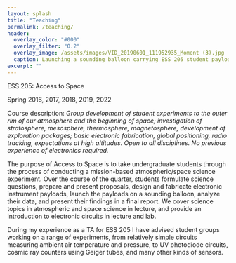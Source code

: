 ```yaml
---
layout: splash
title: "Teaching"
permalink: /teaching/
header:
  overlay_color: "#000"
  overlay_filter: "0.2"
  overlay_image: /assets/images/VID_20190601_111952935_Moment (3).jpg
  caption: Launching a sounding balloon carrying ESS 205 student payloads, Moses Lake, WA; May 2019
excerpt: ""
---
```


ESS 205: Access to Space

Spring 2016, 2017, 2018, 2019, 2022

Course description: *Group development of student experiments to the outer rim of our atmosphere and the beginning of space; investigation of stratosphere, mesosphere, thermosphere, magnetosphere, development of exploration packages; basic electronic fabrication, global positioning, radio tracking, expectations at high altitudes. Open to all disciplines. No previous experience of electronics required.*

The purpose of Access to Space is to take undergraduate students through the process of conducting a mission-based atmospheric/space science experiment.  Over the course of the quarter, students formulate science questions, prepare and present proposals, design and fabricate electronic instrument payloads, launch the payloads on a sounding balloon, analyze their data, and present their findings in a final report.  We cover science topics in atmospheric and space science in lecture, and provide an introduction to electronic circuits in lecture and lab.

During my experience as a TA for ESS 205 I have advised student groups working on a range of experiments, from relatively simple circuits measuring ambient air temperature and pressure, to UV photodiode circuits, cosmic ray counters using Geiger tubes, and many other kinds of sensors.
